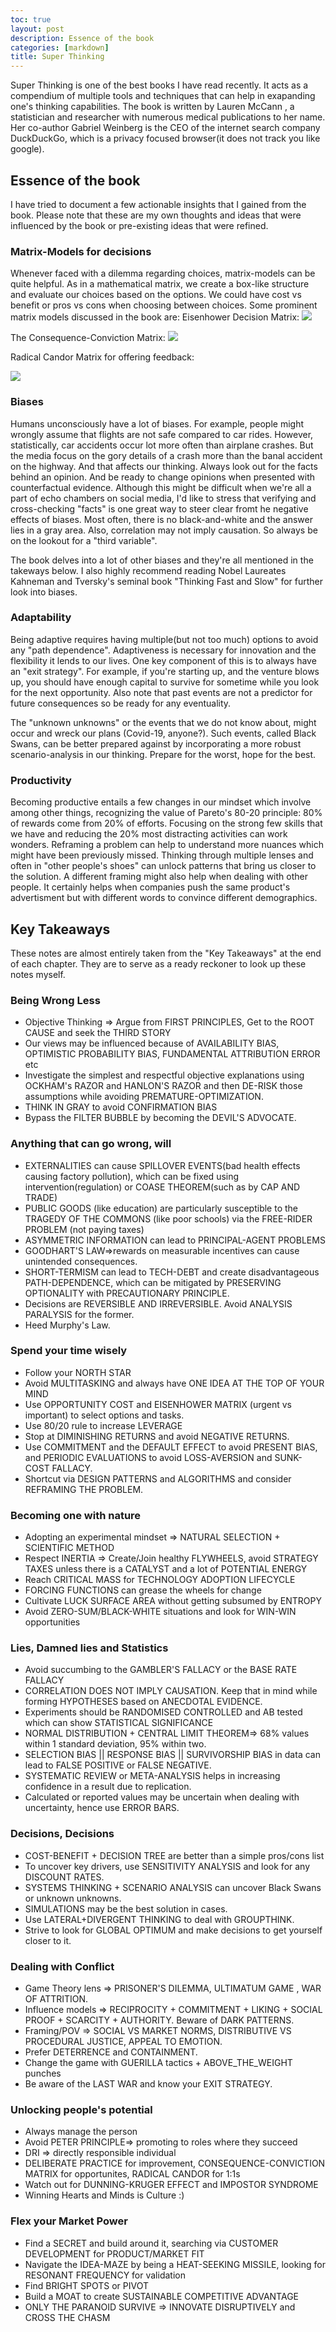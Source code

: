 ```yaml
---
toc: true
layout: post
description: Essence of the book
categories: [markdown]
title: Super Thinking
---
```


Super Thinking is one of the best books I have read recently. It acts as a compendium of multiple tools and techniques that can help in exapanding one's thinking capabilities.
The book is written by Lauren McCann , a statistician and researcher with numerous medical publications to her name. Her co-author Gabriel Weinberg is the CEO of the internet search company DuckDuckGo, which is a privacy focused browser(it does not track you like google).
## Essence of the book
I have tried to document a few actionable insights that I gained from the book. Please note that these are my own thoughts and ideas that were influenced by the book or pre-existing ideas that were refined.
### Matrix-Models for decisions
Whenever faced with a dilemma regarding choices, matrix-models can be quite helpful.  As in a mathematical matrix, we create a box-like structure and evaluate our choices based on the options. We could have cost vs benefit or pros vs cons when choosing between choices. Some prominent matrix models discussed in the book are:
Eisenhower Decision Matrix:
![](Eisenhower-Decision.png)

The Consequence-Conviction Matrix:
![](Consequence-Conviction.png)

Radical Candor Matrix for offering feedback:

![](Radical-Candor.png)

### Biases
Humans unconsciously have a lot of biases. For example, people might wrongly assume that flights are not safe compared to car rides. However, statistically, car accidents occur lot more often than airplane crashes. But the media focus on the gory details of a crash more than the banal accident on the highway. And that affects our thinking. Always look out for the facts behind an opinion. And be ready to change opinions when presented with counterfactual evidence. Although this might be difficult when we're all a part of echo chambers on social media, I'd like to stress that verifying and cross-checking "facts" is one great way to steer clear fromt he negative effects of biases. Most often, there is no black-and-white and the answer lies in a gray area. Also, correlation may not imply causation. So always be on the lookout for a "third variable".


The book delves into a lot of other biases and they're all mentioned in the takeways below. I also highly recommend reading Nobel Laureates Kahneman and Tversky's seminal book "Thinking Fast and Slow" for further look into biases. 

### Adaptability
Being adaptive requires having multiple(but not too much) options to avoid any "path dependence". Adaptiveness is necessary for innovation and the flexibility it lends to our lives. One key component of this is to always have an "exit strategy". For example, if you're starting up, and the venture blows up, you should have enough capital to survive for sometime while you look for the next opportunity. Also note that past events are not a predictor for future consequences so be ready for any eventuality. 

The "unknown unknowns" or the events that we do not know about, might occur and wreck our plans (Covid-19, anyone?). Such events, called Black Swans, can be better prepared against by incorporating a more robust scenario-analysis in our thinking. Prepare for the worst, hope for the best.
### Productivity
Becoming productive entails a few changes in our mindset which involve among other things, recognizing the value of Pareto's 80-20 principle: 80% of rewards come from 20% of efforts. Focusing on the strong few skills that we have and reducing the 20% most distracting activities can work wonders.
Reframing a problem can help to understand more nuances which might have been previously missed. Thinking through multiple lenses and often in "other people's shoes" can unlock patterns that bring us closer to the solution. A different framing might also help when dealing with other people. It certainly helps when companies push the same product's advertisment but with different words to convince different demographics.


## Key Takeaways
These notes are almost entirely taken from the "Key Takeaways" at the end of each chapter. They are to serve as a ready reckoner to look up these notes myself.
### Being Wrong Less
- Objective Thinking => Argue from FIRST PRINCIPLES, Get to the ROOT CAUSE and seek the THIRD STORY
- Our views may be influenced because of AVAILABILITY BIAS, OPTIMISTIC PROBABILITY BIAS, FUNDAMENTAL ATTRIBUTION ERROR etc
- Investigate the simplest and respectful objective explanations using OCKHAM's RAZOR and HANLON'S RAZOR and then DE-RISK those assumptions while avoiding PREMATURE-OPTIMIZATION.
- THINK IN GRAY to avoid CONFIRMATION BIAS
- Bypass the FILTER BUBBLE by becoming the DEVIL'S ADVOCATE.

### Anything that can go wrong, will
- EXTERNALITIES can cause SPILLOVER EVENTS(bad health effects causing factory pollution), which can be fixed using intervention(regulation) or COASE THEOREM(such as by CAP AND TRADE)
- PUBLIC GOODS (like education) are particularly susceptible to the TRAGEDY OF THE COMMONS (like poor schools) via the FREE-RIDER PROBLEM (not paying taxes)
- ASYMMETRIC INFORMATION can lead to PRINCIPAL-AGENT PROBLEMS
- GOODHART'S LAW=>rewards on measurable incentives can cause unintended consequences.
- SHORT-TERMISM can lead to TECH-DEBT and create disadvantageous PATH-DEPENDENCE, which can be mitigated by PRESERVING OPTIONALITY with PRECAUTIONARY PRINCIPLE.
- Decisions are REVERSIBLE AND IRREVERSIBLE. Avoid ANALYSIS PARALYSIS for the former.
- Heed Murphy's Law.

### Spend your time wisely
- Follow your NORTH STAR
- Avoid MULTITASKING and always have ONE IDEA AT THE TOP OF YOUR MIND
- Use OPPORTUNITY COST and EISENHOWER MATRIX (urgent vs important) to select options and tasks.
- Use 80/20 rule to increase LEVERAGE
- Stop at DIMINISHING RETURNS and avoid NEGATIVE RETURNS.
- Use COMMITMENT and the DEFAULT EFFECT to avoid PRESENT BIAS, and PERIODIC EVALUATIONS to avoid LOSS-AVERSION and SUNK-COST FALLACY.
- Shortcut via DESIGN PATTERNS and ALGORITHMS and consider REFRAMING THE PROBLEM.

### Becoming one with nature
- Adopting an experimental mindset => NATURAL SELECTION + SCIENTIFIC METHOD
- Respect INERTIA => Create/Join healthy FLYWHEELS, avoid STRATEGY TAXES unless there is a CATALYST and a lot of POTENTIAL ENERGY
- Reach CRITICAL MASS for TECHNOLOGY ADOPTION LIFECYCLE
- FORCING FUNCTIONS can grease the wheels for change
- Cultivate LUCK SURFACE AREA without getting subsumed by ENTROPY
- Avoid ZERO-SUM/BLACK-WHITE situations and look for WIN-WIN opportunities

### Lies, Damned lies and Statistics
- Avoid succumbing to the GAMBLER'S FALLACY or the BASE RATE FALLACY
- CORRELATION DOES NOT IMPLY CAUSATION. Keep that in mind while forming HYPOTHESES based on ANECDOTAL EVIDENCE. 
- Experiments should be RANDOMISED CONTROLLED and AB tested which can show STATISTICAL SIGNIFICANCE 
- NORMAL DISTRIBUTION + CENTRAL LIMIT THEOREM=> 68% values within 1 standard deviation, 95% within two.
- SELECTION BIAS || RESPONSE BIAS || SURVIVORSHIP BIAS in data can lead to FALSE POSITIVE or FALSE NEGATIVE.
- SYSTEMATIC REVIEW or META-ANALYSIS helps in increasing confidence in a result due to replication.
- Calculated or reported values may be uncertain when dealing with uncertainty, hence use ERROR BARS.

### Decisions, Decisions
- COST-BENEFIT + DECISION TREE are better than a simple pros/cons list
- To uncover key drivers, use SENSITIVITY ANALYSIS and look for any DISCOUNT RATES.
- SYSTEMS THINKING + SCENARIO ANALYSIS can uncover Black Swans or unknown unknowns.
- SIMULATIONS may be the best solution in cases.
- Use LATERAL+DIVERGENT THINKING to deal with GROUPTHINK.
- Strive to look for GLOBAL OPTIMUM and make decisions to get yourself closer to it.

### Dealing with Conflict
- Game Theory lens => PRISONER'S DILEMMA, ULTIMATUM GAME , WAR OF ATTRITION.
- Influence models => RECIPROCITY + COMMITMENT + LIKING + SOCIAL PROOF + SCARCITY + AUTHORITY. Beware of DARK PATTERNS.
- Framing/POV => SOCIAL VS MARKET NORMS, DISTRIBUTIVE VS PROCEDURAL JUSTICE, APPEAL TO EMOTION.
- Prefer DETERRENCE and CONTAINMENT.
- Change the game with GUERILLA tactics + ABOVE_THE_WEIGHT punches
- Be aware of the LAST WAR and know your EXIT STRATEGY.

### Unlocking people's potential
- Always manage the person
- Avoid PETER PRINCIPLE=> promoting to roles where they succeed
- DRI => directly responsible individual
- DELIBERATE PRACTICE for improvement, CONSEQUENCE-CONVICTION MATRIX for opportunites, RADICAL CANDOR for 1:1s
- Watch out for DUNNING-KRUGER EFFECT and IMPOSTOR SYNDROME
- Winning Hearts and Minds is Culture :) 

### Flex your Market Power
- Find a SECRET and build around it, searching via CUSTOMER DEVELOPMENT for PRODUCT/MARKET FIT
- Navigate the IDEA-MAZE by being a HEAT-SEEKING MISSILE, looking for RESONANT FREQUENCY for validation
- Find BRIGHT SPOTS or PIVOT
- Build a MOAT to create SUSTAINABLE COMPETITIVE ADVANTAGE
- ONLY THE PARANOID SURVIVE => INNOVATE DISRUPTIVELY and CROSS THE CHASM


